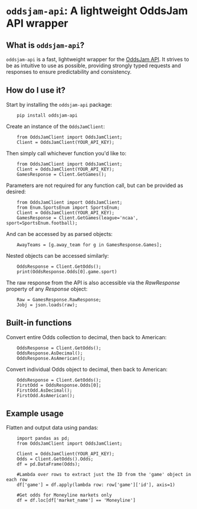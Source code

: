 # <code>oddsjam-api</code>: A lightweight OddsJam API wrapper

## What is <code>oddsjam-api</code>?
<code>oddsjam-api</code> is a fast, lightweight wrapper for the [OddsJam API](https://developer.oddsjam.com/getting-started). It strives to be as intuitive to use as possible, providing strongly typed requests and responses to ensure predictability and consistency.


## How do I use it?
Start by installing the <code>oddsjam-api</code> package:
```
    pip install oddsjam-api
```

Create an instance of the <code>OddsJamClient</code>:

```
    from OddsJamClient import OddsJamClient;
    Client = OddsJamClient(YOUR_API_KEY);
```

Then simply call whichever function you'd like to:

```    
    from OddsJamClient import OddsJamClient;
    Client = OddsJamClient(YOUR_API_KEY);
    GamesResponse = Client.GetGames();
```

Parameters are not required for any function call, but can be provided as desired:

```
    from OddsJamClient import OddsJamClient;
    from Enum.SportsEnum import SportsEnum;
    Client = OddsJamClient(YOUR_API_KEY);
    GamesResponse = Client.GetGames(league='ncaa', sport=SportsEnum.football);
```

And can be accessed by as parsed objects:

```
    AwayTeams = [g.away_team for g in GamesResponse.Games];
```

Nested objects can be accessed similarly:

```
    OddsResponse = Client.GetOdds();
    print(OddsResponse.Odds[0].game.sport)
```

The raw response from the API is also accessible via the *RawResponse* property of any *Response* object:

```
    Raw = GamesResponse.RawResponse;
    Jobj = json.loads(raw);
```

## Built-in functions
Convert entire Odds collection to decimal, then back to American:
```
    OddsResponse = Client.GetOdds();
    OddsResponse.AsDecimal();
    OddsResponse.AsAmerican();
```

Convert individual Odds object to decimal, then back to American:
```
    OddsResponse = Client.GetOdds();
    FirstOdd = OddsResponse.Odds[0];
    FirstOdd.AsDecimal();
    FirstOdd.AsAmerican();
```

## Example usage
Flatten and output data using pandas:
```
    import pandas as pd;
    from OddsJamClient import OddsJamClient;

    Client = OddsJamClient(YOUR_API_KEY);
    Odds = Client.GetOdds().Odds;
    df = pd.DataFrame(Odds);

    #Lambda over rows to extract just the ID from the 'game' object in each row
    df['game'] = df.apply(lambda row: row['game']['id'], axis=1)
    
    #Get odds for Moneyline markets only
    df = df.loc[df['market_name'] == 'Moneyline']
```